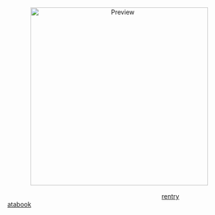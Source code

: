 

&nbsp; 

<p align="center">
  <img src="https://files.catbox.moe/hl4jmm.png" alt="Preview" width="400">
</p>  

ㅤㅤㅤㅤㅤㅤㅤㅤㅤㅤㅤㅤㅤㅤㅤㅤㅤㅤㅤㅤㅤㅤㅤㅤㅤㅤㅤ[rentry](https://rentry.co/4rtistic)ㅤㅤㅤㅤㅤ[atabook](https://4rtistic.atabook.org)
